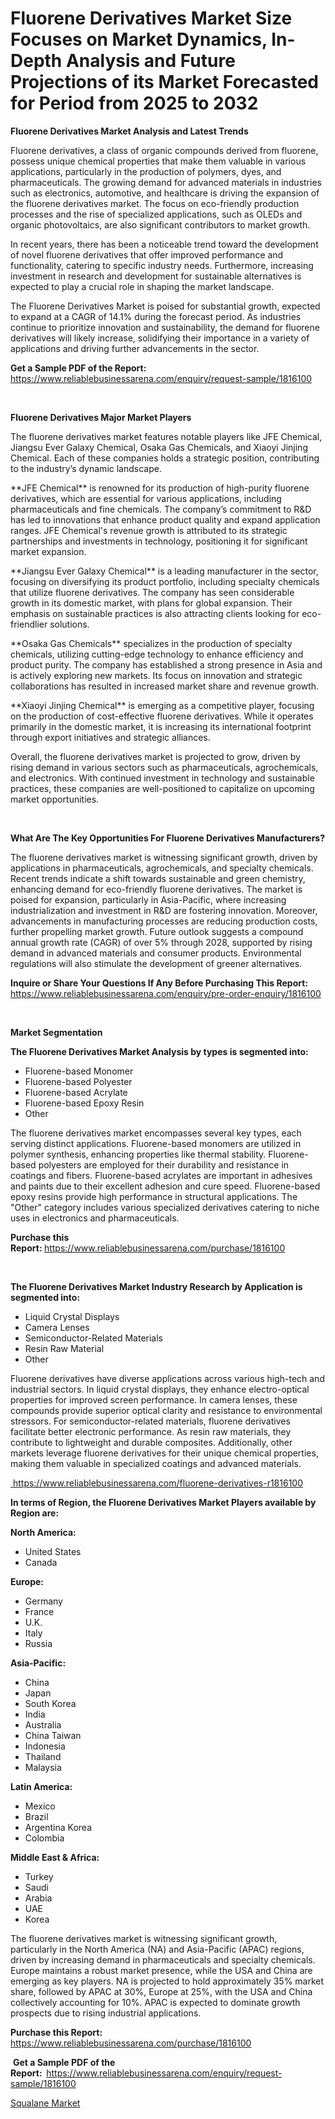 <p><h1>Fluorene Derivatives Market Size Focuses on Market Dynamics, In-Depth Analysis and Future Projections of its Market Forecasted for Period from 2025 to 2032</h1></p><p><strong>Fluorene Derivatives Market Analysis and Latest Trends</strong></p>
<p><p>Fluorene derivatives, a class of organic compounds derived from fluorene, possess unique chemical properties that make them valuable in various applications, particularly in the production of polymers, dyes, and pharmaceuticals. The growing demand for advanced materials in industries such as electronics, automotive, and healthcare is driving the expansion of the fluorene derivatives market. The focus on eco-friendly production processes and the rise of specialized applications, such as OLEDs and organic photovoltaics, are also significant contributors to market growth.</p><p>In recent years, there has been a noticeable trend toward the development of novel fluorene derivatives that offer improved performance and functionality, catering to specific industry needs. Furthermore, increasing investment in research and development for sustainable alternatives is expected to play a crucial role in shaping the market landscape.</p><p>The Fluorene Derivatives Market is poised for substantial growth, expected to expand at a CAGR of 14.1% during the forecast period. As industries continue to prioritize innovation and sustainability, the demand for fluorene derivatives will likely increase, solidifying their importance in a variety of applications and driving further advancements in the sector.</p></p>
<p><strong>Get a Sample PDF of the Report:&nbsp;</strong> <a href="https://www.reliablebusinessarena.com/enquiry/request-sample/1816100?utm_campaign=2518&utm_medium=2&utm_source=Github&utm_content=ia&utm_term=01042025&utm_id=fluorene-derivatives">https://www.reliablebusinessarena.com/enquiry/request-sample/1816100</a></p>
<p>&nbsp;</p>
<p><strong>Fluorene Derivatives Major Market Players</strong></p>
<p><p>The fluorene derivatives market features notable players like JFE Chemical, Jiangsu Ever Galaxy Chemical, Osaka Gas Chemicals, and Xiaoyi Jinjing Chemical. Each of these companies holds a strategic position, contributing to the industry’s dynamic landscape.</p><p>**JFE Chemical** is renowned for its production of high-purity fluorene derivatives, which are essential for various applications, including pharmaceuticals and fine chemicals. The company’s commitment to R&D has led to innovations that enhance product quality and expand application ranges. JFE Chemical's revenue growth is attributed to its strategic partnerships and investments in technology, positioning it for significant market expansion.</p><p>**Jiangsu Ever Galaxy Chemical** is a leading manufacturer in the sector, focusing on diversifying its product portfolio, including specialty chemicals that utilize fluorene derivatives. The company has seen considerable growth in its domestic market, with plans for global expansion. Their emphasis on sustainable practices is also attracting clients looking for eco-friendlier solutions.</p><p>**Osaka Gas Chemicals** specializes in the production of specialty chemicals, utilizing cutting-edge technology to enhance efficiency and product purity. The company has established a strong presence in Asia and is actively exploring new markets. Its focus on innovation and strategic collaborations has resulted in increased market share and revenue growth.</p><p>**Xiaoyi Jinjing Chemical** is emerging as a competitive player, focusing on the production of cost-effective fluorene derivatives. While it operates primarily in the domestic market, it is increasing its international footprint through export initiatives and strategic alliances.</p><p>Overall, the fluorene derivatives market is projected to grow, driven by rising demand in various sectors such as pharmaceuticals, agrochemicals, and electronics. With continued investment in technology and sustainable practices, these companies are well-positioned to capitalize on upcoming market opportunities.</p></p>
<p>&nbsp;</p>
<p><strong>What Are The Key Opportunities For Fluorene Derivatives Manufacturers?</strong></p>
<p><p>The fluorene derivatives market is witnessing significant growth, driven by applications in pharmaceuticals, agrochemicals, and specialty chemicals. Recent trends indicate a shift towards sustainable and green chemistry, enhancing demand for eco-friendly fluorene derivatives. The market is poised for expansion, particularly in Asia-Pacific, where increasing industrialization and investment in R&D are fostering innovation. Moreover, advancements in manufacturing processes are reducing production costs, further propelling market growth. Future outlook suggests a compound annual growth rate (CAGR) of over 5% through 2028, supported by rising demand in advanced materials and consumer products. Environmental regulations will also stimulate the development of greener alternatives.</p></p>
<p><strong>Inquire or Share Your Questions If Any Before Purchasing This Report:</strong> <a href="https://www.reliablebusinessarena.com/enquiry/pre-order-enquiry/1816100?utm_campaign=2518&utm_medium=2&utm_source=Github&utm_content=ia&utm_term=01042025&utm_id=fluorene-derivatives">https://www.reliablebusinessarena.com/enquiry/pre-order-enquiry/1816100</a></p>
<p>&nbsp;</p>
<p><strong>Market Segmentation</strong></p>
<p><strong>The Fluorene Derivatives Market Analysis by types is segmented into:</strong></p>
<p><ul><li>Fluorene-based Monomer</li><li>Fluorene-based Polyester</li><li>Fluorene-based Acrylate</li><li>Fluorene-based Epoxy Resin</li><li>Other</li></ul></p>
<p><p>The fluorene derivatives market encompasses several key types, each serving distinct applications. Fluorene-based monomers are utilized in polymer synthesis, enhancing properties like thermal stability. Fluorene-based polyesters are employed for their durability and resistance in coatings and fibers. Fluorene-based acrylates are important in adhesives and paints due to their excellent adhesion and cure speed. Fluorene-based epoxy resins provide high performance in structural applications. The "Other" category includes various specialized derivatives catering to niche uses in electronics and pharmaceuticals.</p></p>
<p><strong>Purchase this Report:&nbsp;</strong><a href="https://www.reliablebusinessarena.com/purchase/1816100?utm_campaign=2518&utm_medium=2&utm_source=Github&utm_content=ia&utm_term=01042025&utm_id=fluorene-derivatives">https://www.reliablebusinessarena.com/purchase/1816100</a></p>
<p>&nbsp;</p>
<p><strong>The Fluorene Derivatives Market Industry Research by Application is segmented into:</strong></p>
<p><ul><li>Liquid Crystal Displays</li><li>Camera Lenses</li><li>Semiconductor-Related Materials</li><li>Resin Raw Material</li><li>Other</li></ul></p>
<p><p>Fluorene derivatives have diverse applications across various high-tech and industrial sectors. In liquid crystal displays, they enhance electro-optical properties for improved screen performance. In camera lenses, these compounds provide superior optical clarity and resistance to environmental stressors. For semiconductor-related materials, fluorene derivatives facilitate better electronic performance. As resin raw materials, they contribute to lightweight and durable composites. Additionally, other markets leverage fluorene derivatives for their unique chemical properties, making them valuable in specialized coatings and advanced materials.</p></p>
<p><a href="https://www.reliablebusinessarena.com/fluorene-derivatives-r1816100?utm_campaign=2518&utm_medium=2&utm_source=Github&utm_content=ia&utm_term=01042025&utm_id=fluorene-derivatives">&nbsp;https://www.reliablebusinessarena.com/fluorene-derivatives-r1816100</a></p>
<p><strong>In terms of Region, the Fluorene Derivatives Market Players available by Region are:</strong></p>
<p>
    <p> <strong> North America: </strong>
        <ul>
            <li>United States</li>
            <li>Canada</li>
        </ul>
        </p> 
    <p> <strong> Europe: </strong>
        <ul>
            <li>Germany</li>
            <li>France</li>
            <li>U.K.</li>
            <li>Italy</li>
            <li>Russia</li>
        </ul>
        </p> 
    <p> <strong> Asia-Pacific: </strong>
        <ul>
            <li>China</li>
            <li>Japan</li>
            <li>South Korea</li>
            <li>India</li>
            <li>Australia</li>
            <li>China Taiwan</li>
            <li>Indonesia</li>
            <li>Thailand</li>
            <li>Malaysia</li>
        </ul>
        </p> 
    <p> <strong> Latin America: </strong>
        <ul>
            <li>Mexico</li>
            <li>Brazil</li>
            <li>Argentina Korea</li>
            <li>Colombia</li>
        </ul>
        </p> 
    <p> <strong> Middle East & Africa: </strong>
        <ul>
            <li>Turkey</li>
            <li>Saudi</li>
            <li>Arabia</li>
            <li>UAE</li>
            <li>Korea</li>
        </ul>
    </p>
    </p>
<p><p>The fluorene derivatives market is witnessing significant growth, particularly in the North America (NA) and Asia-Pacific (APAC) regions, driven by increasing demand in pharmaceuticals and specialty chemicals. Europe maintains a robust market presence, while the USA and China are emerging as key players. NA is projected to hold approximately 35% market share, followed by APAC at 30%, Europe at 25%, with the USA and China collectively accounting for 10%. APAC is expected to dominate growth prospects due to rising industrial applications.</p></p>
<p><strong>Purchase this Report: </strong><a href="https://www.reliablebusinessarena.com/purchase/1816100?utm_campaign=2518&utm_medium=2&utm_source=Github&utm_content=ia&utm_term=01042025&utm_id=fluorene-derivatives">https://www.reliablebusinessarena.com/purchase/1816100</a></p>
<p>&nbsp;<strong>Get a Sample PDF of the Report:&nbsp;&nbsp;</strong><a href="https://www.reliablebusinessarena.com/enquiry/request-sample/1816100?utm_campaign=2518&utm_medium=2&utm_source=Github&utm_content=ia&utm_term=01042025&utm_id=fluorene-derivatives">https://www.reliablebusinessarena.com/enquiry/request-sample/1816100</a></p>
<p><strong></strong></p>
<p><p><a href="https://github.com/suleimannichelle7/Market-Research-Report-List-1/blob/main/squalane-market.md?utm_campaign=2518&utm_medium=2&utm_source=Github&utm_content=ia&utm_term=01042025&utm_id=fluorene-derivatives">Squalane Market</a></p></p>